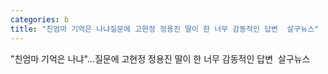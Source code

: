 ```yaml
---
categories: b
title: "친엄마 기억은 나냐질문에 고현정 정용진 딸이 한 너무 감동적인 답변  살구뉴스"
---
```

"친엄마 기억은 나냐"...질문에 고현정 정용진 딸이 한 너무 감동적인 답변&nbsp;&nbsp;살구뉴스